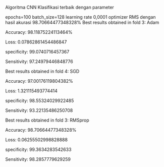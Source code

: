 Algoritma CNN Klasifikasi terbaik dengan parameter

epochs=100
batch_size=128
learning rate 0,0001
optimizer RMS dengan hasil akurasi 98.70664477348328%
Best results obtained in fold 3: Adam

Accuracy: 98.11875224113464%

Loss: 0.07862861454486847

specificity: 99.0740716457367

Sensitivity: 97.24979446848776

Best results obtained in fold 4: SGD

Accuracy: 97.00176119804382%

Loss: 1.321115493774414

specificity: 98.55324029922485

Sensitivity: 93.22135486250708

Best results obtained in fold 3: RMSprop

Accuracy: 98.70664477348328%

Loss: 0.06255502998828888

specificity: 99.3634283542633

Sensitivity: 98.2857779629259
